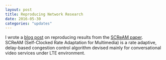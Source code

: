 ```yaml
---
layout: post
title: Reproducing Network Research
date: 2016-05-30
categories: "updates"
---
```

I wrote a <a href="https://reproducingnetworkresearch.wordpress.com/2016/05/30/cs244-16-self-clocked-rate-adaptation-for-conversational-video-in-lte/">blog post</a> on reproducing results from the <a href="http://dl.acm.org/citation.cfm?id=2631976">SCReAM paper</a>. SCReAM (Self-Clocked Rate Adaptation for Multimedia) is a rate adaptive, delay-based congestion control algorithm devised mainly for conversational video services under LTE environment.
